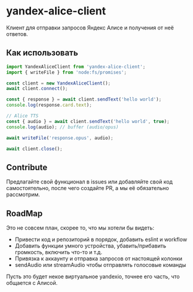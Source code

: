 # yandex-alice-client
Клиент для отправки запросов Яндекс Алисе и получения от неё ответов.

## Как использовать
```js
import YandexAliceClient from 'yandex-alice-client';
import { writeFile } from 'node:fs/promises';

const client = new YandexAliceClient();
await client.connect();

const { response } = await client.sendText('hello world');
console.log(response.card.text);

// Alice TTS
const { audio } = await client.sendText('hello world', true);
console.log(audio); // buffer (audio/opus)

await writeFile('response.opus', audio);

await client.close();
```

## Contribute
Предлагайте свой функционал в issues или добавляйте свой код самостоятельно, после чего создайте PR, а мы её обязательно рассмотрим.

## RoadMap
Это не совсем план, скорее то, что мы хотели бы видеть:
* Привести код и репозиторий в порядок, добавить eslint и workflow
* Добавить функции умного устройства, убавить/прибавить громкость, включить что-то и т.д.
* Привязка к аккаунту и отправка запросов от настоящей колонки
* sendAudio или streamAudio чтобы отправлять голосовые команды

Пусть это будет некое виртуальное yandexio, точнее его часть, что общается с Алисой.